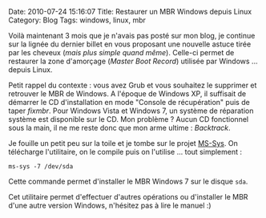 Date: 2010-07-24 15:16:07
Title: Restaurer un MBR Windows depuis Linux
Category: Blog
Tags: windows, linux, mbr

Voilà maintenant 3 mois que je n'avais pas posté sur mon blog, je continue sur la lignée du dernier billet en vous proposant une nouvelle astuce tirée par les cheveux (_mais plus simple quand même_). Celle-ci permet de restaurer la zone d'amorçage (_Master Boot Record_) utilisée par Windows ... depuis Linux.

Petit rappel du contexte : vous avez Grub et vous souhaitez le supprimer et retrouver le MBR de Windows. A l'époque de Windows XP, il suffisait de démarrer le CD d'installation en mode "Console de récupération" puis de taper _fixmbr_. Pour Windows Vista et Windows 7, un système de réparation système est disponible sur le CD. Mon problème ? Aucun CD fonctionnel sous la main, il ne me reste donc que mon arme ultime : _Backtrack_.

Je fouille un petit peu sur la toile et je tombe sur le projet [MS-Sys](http://ms-sys.sourceforge.net/). On télécharge l'utilitaire, on le compile puis on l'utilise ... tout simplement :

    ms-sys -7 /dev/sda

Cette commande permet d'installer le MBR Windows 7 sur le disque `sda`.

Cet utilitaire permet d'effectuer d'autres opérations ou d'installer le MBR d'une autre version Windows, n'hésitez pas à lire le manuel :)
